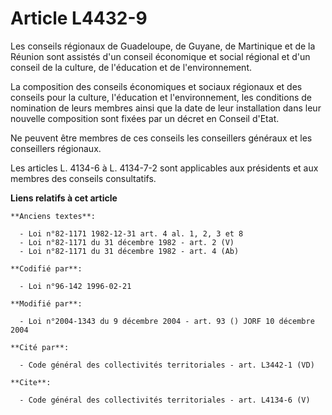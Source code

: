 # Article L4432-9

Les conseils régionaux de Guadeloupe, de Guyane, de Martinique et de la Réunion sont assistés d'un conseil économique et
social régional et d'un conseil de la culture, de l'éducation et de l'environnement. 

La composition des conseils économiques et sociaux régionaux et des conseils pour la culture, l'éducation et l'environnement,
les conditions de nomination de leurs membres ainsi que la date de leur installation dans leur nouvelle composition sont
fixées par un décret en Conseil d'Etat. 

Ne peuvent être membres de ces conseils les conseillers généraux et les conseillers régionaux. 

Les articles L. 4134-6 à L. 4134-7-2 sont applicables aux présidents et aux membres des conseils consultatifs.

**Liens relatifs à cet article**

	**Anciens textes**:

	  - Loi n°82-1171 1982-12-31 art. 4 al. 1, 2, 3 et 8
	  - Loi n°82-1171 du 31 décembre 1982 - art. 2 (V)
	  - Loi n°82-1171 du 31 décembre 1982 - art. 4 (Ab)

	**Codifié par**:

	  - Loi n°96-142 1996-02-21

	**Modifié par**:

	  - Loi n°2004-1343 du 9 décembre 2004 - art. 93 () JORF 10 décembre 2004

	**Cité par**:

	  - Code général des collectivités territoriales - art. L3442-1 (VD)

	**Cite**:

	  - Code général des collectivités territoriales - art. L4134-6 (V)
